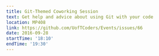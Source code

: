```yaml
---
title: Git-Themed Coworking Session 
text: Get help and advice about using Git with your code
location: MP408
link: https://github.com/UofTCoders/Events/issues/66
date: 2016-09-28
startTime: '18:10'
endTime: '19:30'
---
```

